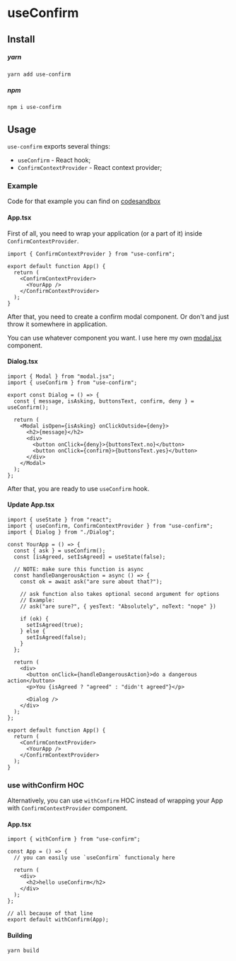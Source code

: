 # useConfirm

## Install

##### yarn

```bash
yarn add use-confirm
```

##### npm

```bash
npm i use-confirm
```

## Usage

`use-confirm` exports several things:

- `useConfirm` - React hook;
- `ConfirmContextProvider` - React context provider;

### Example

Code for that example you can find on [codesandbox](https://codesandbox.io/s/use-confirm-example-rvs5zs)

#### App.tsx

First of all, you need to wrap your application (or a part of it) inside `ConfirmContextProvider`.

```tsx
import { ConfirmContextProvider } from "use-confirm";

export default function App() {
  return (
    <ConfirmContextProvider>
      <YourApp />
    </ConfirmContextProvider>
  );
}
```

After that, you need to create a confirm modal component. Or don't and just throw it somewhere in application.

You can use whatever component you want. I use here my own [modal.jsx](https://npmjs.com/package/modal.jsx) component.

#### Dialog.tsx

```tsx
import { Modal } from "modal.jsx";
import { useConfirm } from "use-confirm";

export const Dialog = () => {
  const { message, isAsking, buttonsText, confirm, deny } = useConfirm();

  return (
    <Modal isOpen={isAsking} onClickOutside={deny}>
      <h2>{message}</h2>
      <div>
        <button onClick={deny}>{buttonsText.no}</button>
        <button onClick={confirm}>{buttonsText.yes}</button>
      </div>
    </Modal>
  );
};
```

After that, you are ready to use `useConfirm` hook.

#### Update App.tsx

```tsx
import { useState } from "react";
import { useConfirm, ConfirmContextProvider } from "use-confirm";
import { Dialog } from "./Dialog";

const YourApp = () => {
  const { ask } = useConfirm();
  const [isAgreed, setIsAgreed] = useState(false);

  // NOTE: make sure this function is async
  const handleDangerousAction = async () => {
    const ok = await ask("are sure about that?");

    // ask function also takes optional second argument for options
    // Example:
    // ask("are sure?", { yesText: "Absolutely", noText: "nope" })

    if (ok) {
      setIsAgreed(true);
    } else {
      setIsAgreed(false);
    }
  };

  return (
    <div>
      <button onClick={handleDangerousAction}>do a dangerous action</button>
      <p>You {isAgreed ? "agreed" : "didn't agreed"}</p>

      <Dialog />
    </div>
  );
};

export default function App() {
  return (
    <ConfirmContextProvider>
      <YourApp />
    </ConfirmContextProvider>
  );
}
```

### use withConfirm HOC

Alternatively, you can use `withConfirm` HOC instead of wrapping your App with `ConfirmContextProvider` component.

#### App.tsx

```tsx
import { withConfirm } from "use-confirm";

const App = () => {
  // you can easily use `useConfirm` functionaly here

  return (
    <div>
      <h2>hello useConfirm</h2>
    </div>
  );
};

// all because of that line
export default withConfirm(App);
```

#### Building

```bash
yarn build
```
